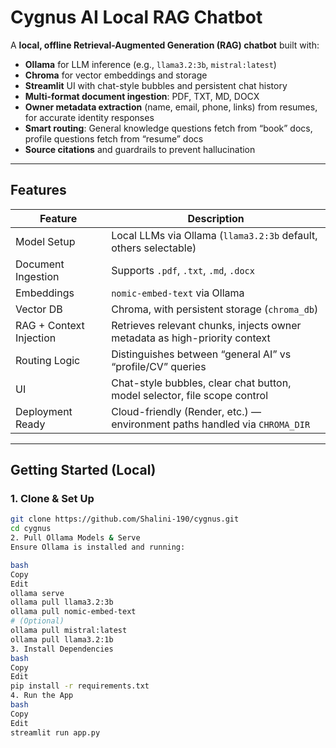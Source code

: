 #  Cygnus AI Local RAG Chatbot

A **local, offline Retrieval-Augmented Generation (RAG) chatbot** built with:

- **Ollama** for LLM inference (e.g., `llama3.2:3b`, `mistral:latest`)
- **Chroma** for vector embeddings and storage  
- **Streamlit** UI with chat-style bubbles and persistent chat history  
- **Multi-format document ingestion**: PDF, TXT, MD, DOCX  
- **Owner metadata extraction** (name, email, phone, links) from resumes, for accurate identity responses  
- **Smart routing**: General knowledge questions fetch from “book” docs, profile questions fetch from “resume” docs  
- **Source citations** and guardrails to prevent hallucination  

---

##  Features

| Feature                         | Description                                                                 |
|----------------------------------|-----------------------------------------------------------------------------|
| Model Setup                      | Local LLMs via Ollama (`llama3.2:3b` default, others selectable)           |
| Document Ingestion               | Supports `.pdf`, `.txt`, `.md`, `.docx`                                     |
| Embeddings                       | `nomic-embed-text` via Ollama                                               |
| Vector DB                        | Chroma, with persistent storage (`chroma_db`)                              |
| RAG + Context Injection          | Retrieves relevant chunks, injects owner metadata as high-priority context  |
| Routing Logic                    | Distinguishes between “general AI” vs “profile/CV” queries                  |
| UI                               | Chat-style bubbles, clear chat button, model selector, file scope control   |
| Deployment Ready                 | Cloud-friendly (Render, etc.) — environment paths handled via `CHROMA_DIR`  |

---

##  Getting Started (Local)

### 1. Clone & Set Up
```bash
git clone https://github.com/Shalini-190/cygnus.git
cd cygnus
2. Pull Ollama Models & Serve
Ensure Ollama is installed and running:

bash
Copy
Edit
ollama serve
ollama pull llama3.2:3b
ollama pull nomic-embed-text
# (Optional)
ollama pull mistral:latest
ollama pull llama3.2:1b
3. Install Dependencies
bash
Copy
Edit
pip install -r requirements.txt
4. Run the App
bash
Copy
Edit
streamlit run app.py
